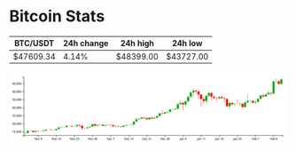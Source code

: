 # Bitcoin Stats

BTC/USDT|24h change|24h high|24h low|
|---|---|---|---|
|$47609.34|4.14%|$48399.00|$43727.00|

<img src="./chart.svg">
